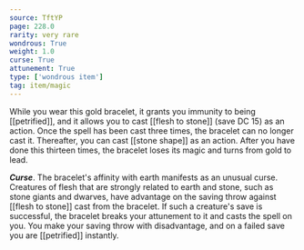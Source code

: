 ```yaml
---
source: TftYP
page: 228.0
rarity: very rare
wondrous: True
weight: 1.0
curse: True
attunement: True
type: ['wondrous item']
tag: item/magic
---
```


While you wear this gold bracelet, it grants you immunity to being [[petrified]], and it allows you to cast [[flesh to stone]] (save DC 15) as an action. Once the spell has been cast three times, the bracelet can no longer cast it. Thereafter, you can cast [[stone shape]] as an action. After you have done this thirteen times, the bracelet loses its magic and turns from gold to lead.

**_Curse_**. The bracelet's affinity with earth manifests as an unusual curse. Creatures of flesh that are strongly related to earth and stone, such as stone giants and dwarves, have advantage on the saving throw against [[flesh to stone]] cast from the bracelet. If such a creature's save is successful, the bracelet breaks your attunement to it and casts the spell on you. You make your saving throw with disadvantage, and on a failed save you are [[petrified]] instantly.


